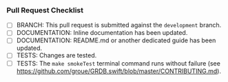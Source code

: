 <!-- Please describe your pull request here. -->

### Pull Request Checklist

<!--
Please check all those boxes:
-->

- [ ] BRANCH: This pull request is submitted against the `development` branch.
- [ ] DOCUMENTATION: Inline documentation has been updated.
- [ ] DOCUMENTATION: README.md or another dedicated guide has been updated.
- [ ] TESTS: Changes are tested.
- [ ] TESTS: The `make smokeTest` terminal command runs without failure (see https://github.com/groue/GRDB.swift/blob/master/CONTRIBUTING.md).
